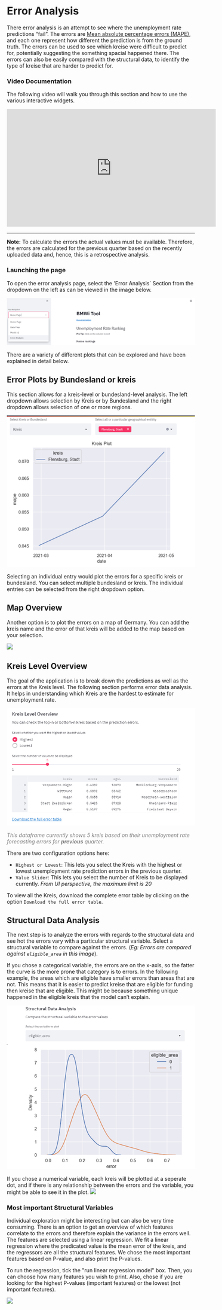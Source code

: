 # Error Analysis

There error analysis is an attempt to see where the unemployment rate predictions “fail”. 
The errors are [Mean absolute percentage errors (MAPE)](https://en.wikipedia.org/wiki/Mean_absolute_percentage_error), and each one represent how different the prediction is from the ground truth. The errors can be used to see which kreise were difficult to predict for, potentially suggesting the something spacial happened there. The errors can also be easily compared with the structural data, to identify the type of kreise that are harder to predict for. 

### Video Documentation 

The following video will walk you through this section and how to use the various interactive widgets. 
<div style="text-align:center;">
<iframe width="560" height="315" src="https://www.youtube.com/embed/watch?v=gSpz9Lcbl7A&list=PLzWRWFPEUpHbwIHq0T6M72B1_5N04hD0Q&index=7" title="YouTube video player" frameborder="0" allow="accelerometer; autoplay; clipboard-write; encrypted-media; gyroscope; picture-in-picture" allowfullscreen></iframe></div>

<hr>


**Note:** To calculate the errors the actual values must be available. Therefore, the errors are calculated for the previous quarter based on the recently uploaded data and, hence, this is a retrospective analysis. 
### Launching the page

To open the error analysis page, select the 'Error Analysis` Section from the dropdown on the left as can be viewed in the image below.  

![This is the description](./error_screenshots/description.png)

There are a variety of different plots that can be explored and have been explained in detail below. 

<!-- ## Map Visualisation 

This is the first step of visualisation that one can view. Select the checkbox `Visualize error on a map?`. This will toggle open the following section. 

![](https://i.imgur.com/3hP3JWJ.png)

Here, you will see the `average` option selected by default. This will make a map with the average value of errors. This average is calculated over all the dates of the predictions. On clicking on the dropdown and selecting a specific date, the errors for that date will be plotted as seen below. 

![](https://i.imgur.com/XozVJQH.png) -->

## Error Plots by Bundesland or kreis 

This section allows for a kreis-level or bundesland-level analysis. The left dropdown allows selection by Kreis or by Bundesland and the right dropdown allows selection of one or more regions. 

![](./error_screenshots/error_line_plot.png)

 Selecting an individual entry would plot the errors for a specific kreis or bundesland. You can select multiple bundesland or kreis. The individual entries can be selected from the right dropdown option. 

## Map Overview 

Another option is to plot the errors on a map of Germany. 
You can add the kreis name and the error of that 
kreis will be added to the map based on your 
selection. 

![](./error_screenshots/error_map.png)

## Kreis Level Overview 

The goal of the application is to break down the predictions as well as the errors at the Kreis level. The following section performs error data analysis. It helps in understanding which Kreis are the hardest to estimate for unemployment rate. 

![](./error_screenshots/kreis.png)

<span style="color:gray">*This dataframe currently shows 5 kreis based on their unemployment rate forecasting errors for <strong>previous</strong> quarter.*</span>

There are two configuration options here:
- `Highest or Lowest`: This lets you select the Kreis with the highest or lowest unemployment rate prediction errors in the previous quarter. 
- `Value Slider`: This lets you select the number of Kreis to be displayed currently. *From UI perspective, the maximum limit is 20* 

To view all the Kreis, download the complete error table by clicking on the option `Download the full error table`. 

## Structural Data Analysis 

The next step is to analyze the errors with regards to the structural data and see hot the errors vary with a particular structural variable. Select a structural variable to compare against the errors. (*Eg: Errors are compared against `eligible_area` in this image*).

If you chose a categorical variable, the errors are on the x-axis, so the fatter the curve is the more prone that category is to errors. In the following example, the areas which are eligible have smaller errors than areas that are not. This means that it is easier to predict kreise that are eligible for funding then kreise that are eligible. This might be because something unique happened in the eligible kreis that the model can’t explain. 

![](./error_screenshots/error_comparison.png)

If you chose a numerical variable, each kreis will be plotted at a seperate dot, and if there is any relationship between the errors and the variable, you might be able to see it in the plot.
![](./error_screenshots/error_comparison_a.png)


### Most important Structural Variables 

Individual exploration might be interesting but can also be very time consuming. There is an option to get an overview of which features correlate to the errors and therefore explain the variance in the errors well. 
The features are selected using a linear regression. We fit a linear regression where the predicated value is the mean error of the kreis, and the regressors are all the structural features. 
We chose the most important features based on P-value, and also print the P-values. 

To run the regression, tick the "run linear regression model" box. Then, you can choose how many features you wish to print. Also, chose if you are looking for the 
highest P-values (important features) or the lowest (not important features). 

![](./error_screenshots/error_reg.png)
